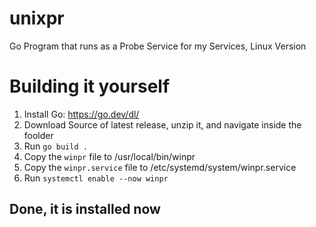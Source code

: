 # unixpr
Go Program that runs as a Probe Service for my Services, Linux Version

# Building it yourself
1. Install Go: https://go.dev/dl/
2. Download Source of latest release, unzip it, and navigate inside the foolder
4. Run `go build .`
5. Copy the `winpr` file to /usr/local/bin/winpr
7. Copy the `winpr.service` file to /etc/systemd/system/winpr.service
8. Run `systemctl enable --now winpr`
## Done, it is installed now
